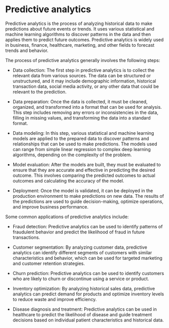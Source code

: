 # Predictive analytics

Predictive analytics is the process of analyzing historical data to make predictions about future events or trends. It uses various statistical and machine learning algorithms to discover patterns in the data and then applies them to predict future outcomes. Predictive analytics is widely used in business, finance, healthcare, marketing, and other fields to forecast trends and behavior.

The process of predictive analytics generally involves the following steps:

* Data collection: The first step in predictive analytics is to collect the relevant data from various sources. The data can be structured or unstructured, and it may include demographic information, historical transaction data, social media activity, or any other data that could be relevant to the prediction.

* Data preparation: Once the data is collected, it must be cleaned, organized, and transformed into a format that can be used for analysis. This step includes removing any errors or inconsistencies in the data, filling in missing values, and transforming the data into a standard format.

* Data modeling: In this step, various statistical and machine learning models are applied to the prepared data to discover patterns and relationships that can be used to make predictions. The models used can range from simple linear regression to complex deep learning algorithms, depending on the complexity of the problem.

* Model evaluation: After the models are built, they must be evaluated to ensure that they are accurate and effective in predicting the desired outcome. This involves comparing the predicted outcomes to actual outcomes and calculating the accuracy of the model.

* Deployment: Once the model is validated, it can be deployed in the production environment to make predictions on new data. The results of the predictions are used to guide decision-making, optimize operations, and improve business performance.

Some common applications of predictive analytics include:

* Fraud detection: Predictive analytics can be used to identify patterns of fraudulent behavior and predict the likelihood of fraud in future transactions.

* Customer segmentation: By analyzing customer data, predictive analytics can identify different segments of customers with similar characteristics and behavior, which can be used for targeted marketing and customer retention strategies.

* Churn prediction: Predictive analytics can be used to identify customers who are likely to churn or discontinue using a service or product.

* Inventory optimization: By analyzing historical sales data, predictive analytics can predict demand for products and optimize inventory levels to reduce waste and improve efficiency.

* Disease diagnosis and treatment: Predictive analytics can be used in healthcare to predict the likelihood of disease and guide treatment decisions based on individual patient characteristics and historical data.
